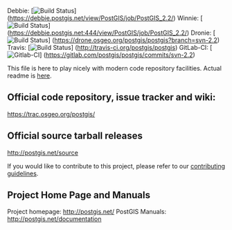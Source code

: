 Debbie:
 [![Build Status](https://debbie.postgis.net/buildStatus/icon?job=PostGIS_2.2)]
 (https://debbie.postgis.net/view/PostGIS/job/PostGIS_2.2/)
Winnie:
 [![Build Status](https://debbie.postgis.net:444/buildStatus/icon?job=PostGIS_2.2)]
 (https://debbie.postgis.net:444/view/PostGIS/job/PostGIS_2.2/)
Dronie:
 [![Build Status](https://drone.osgeo.org/api/badges/postgis/postgis/status.svg?branch=svn-2.2)]
 (https://drone.osgeo.org/postgis/postgis?branch=svn-2.2)
Travis:
 [![Build Status](https://secure.travis-ci.org/postgis/postgis.png?branch=svn-2.2)]
 (http://travis-ci.org/postgis/postgis)
GitLab-CI:
 [![Gitlab-CI](https://gitlab.com/postgis/postgis/badges/svn-2.2/build.svg)]
 (https://gitlab.com/postgis/postgis/commits/svn-2.2)

This file is here to play nicely with modern code repository facilities.
Actual readme is [here](README.postgis).

## Official code repository, issue tracker and wiki:
https://trac.osgeo.org/postgis/

## Official source tarball releases
http://postgis.net/source

If you would like to contribute to this project, please refer to our
[contributing guidelines](CONTRIBUTING.md).

## Project Home Page and Manuals
Project homepage: http://postgis.net/
PostGIS Manuals: http://postgis.net/documentation
